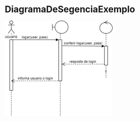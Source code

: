 # DiagramaDeSegenciaExemplo

[![](https://github.com/wizardigor/DiagramaDeSegenciaExemplo/blob/master/Diagrama_de_seguencia.png)](https://www.draw.io/?lightbox=1&highlight=0000ff&edit=_blank&layers=1&nav=1&title=Untitled%20Diagram.drawio#R7Vhdb5swFP01kbaHVTEESB9D6LaHTaraSd0eHXDAqsHMmIbs1%2B8aHD5CSWijpH1oHyp8%2FHU559xr4om5jItvAqfRTx4QNjGmQTExvYlhOHMD%2FitgWwEz26qAUNCgglAD3NN%2FRINTjeY0IFlnoOScSZp2QZ8nCfFlB8NC8E132Jqz7q4pDkkPuPcx66MPNJBRhc4Np8G%2FExpGu52RfV31xHg3WL9JFuGAb1qQeTMxl4JzWT3FxZIwxd2Ol2re14HeOjBBEjlmgrt68PDKQR4Ki79rO3HvjODLrFrlCbNcv3Ce5VhQrmOW2x0REH6qHvOY%2FaBrwmgCLRe2l9SnKS5jgL6FL7lQHUTQmEgCzx7T428bzN1EVJL7FPtqzQ1YB7BIxgxaCB5BTolhiqjbjOE0o6synCkggvi5yOgTuSNZ5RqFPhEVD2YLRsMEMMnVwhnsQ5Pwl2p4pg0IwyvCXOw%2FhoLnSbDkTEUN72muyz8YwnOpgl7WxlLra7pgF1IM6oBqdSErCIdXFlsYoieY2g%2B7hNDNTeOunWOilrHMqQaxNnRYL9xoDg9a9hdYAM17HuiJ31Im5TSRZQyWO7G8Pam5kBEPeYJZW%2BxRrA37c5BKq8Ok3WcSPcMkss%2FFpHOcyJFZ5CpTYgjpI5GG1UfO0UyyLptJ6B1nknOQS6NL5dhUMs9F5YiaNDKVwHZScPaRSYeOJONoJs2ek39%2Btkzqf5e8n0yaH65K3UNpPi6TznYmof6hVPSoBApk1%2BxCORg31u4zjHPJtcvVBKzdzchajjM9nO0XUwFZ476yjLPJYPRkYDzE4lOegRuNZfnGWfb5kMv3OV1xKXkMHSQJFuqnjsIY9x9LCKL%2BrcUrG3865YIEez97JBYhOcQ3GqoqEC7PhU9e%2FhUnCMMSymVnseeo11NvlQkbje1u0UL753oVlp60p18dxQmSWj1J4YhYQ4kBQadvpC4pqFQd6ArpVtlzhWa2bntFa6i3bTVa1fE0p8xe7xQ0cFCdaBVjZr2tV%2ByeV6DCpjyTWN2NkMowNDnVIDwl0OUGOItIoOdBt75WmbcMMu3Y49oa1vu4ZsN6j6wq59fbsbtLVIGdT2%2BzpzdN1lzESu76hmXKL6f7a8V1Xq%2FtZar%2BSGV76yBzzyL7H7MDJQEox9vWMP1lNBhvXWr0Prv7n8Zx1Yoj%2FQfN5sqwGt7cu5o3%2FwE%3D)
